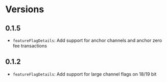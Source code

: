 # Versions

## 0.1.5

- `featureFlagDetails`: Add support for anchor channels and anchor zero fee transactions

## 0.1.2

- `featureFlagDetails`: Add support for large channel flags on 18/19 bit
